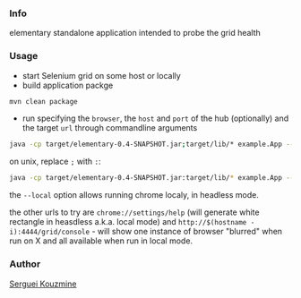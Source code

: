 ### Info

elementary standalone application intended to probe the grid health

### Usage
* start Selenium grid on some host or locally
* build application packge
```sh
mvn clean package
```
* run specifying the `browser`, the `host` and `port` of the hub (optionally) and the target `url` through commandline arguments
```sh
java -cp target/elementary-0.4-SNAPSHOT.jar;target/lib/* example.App --url https://www.google.com  -b chrome
```
on unix, replace `;` with `:`: 
```sh
java -cp target/elementary-0.4-SNAPSHOT.jar:target/lib/* example.App --url https://www.google.com  -b chrome -l
```
the `--local` option allows running chrome localy, in headless mode.


the other urls to try are
`chrome://settings/help` (will generate white rectangle in heasdless a.k.a. local mode) and `http://$(hostname -i):4444/grid/console` - will show one instance of  browser "blurred" when run on X and all available when run in local mode.


### Author
[Serguei Kouzmine](kouzmine_serguei@yahoo.com)
